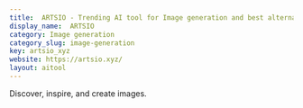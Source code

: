 ```yaml
---
title:  ARTSIO - Trending AI tool for Image generation and best alternatives
display_name:  ARTSIO
category: Image generation
category_slug: image-generation
key: artsio_xyz
website: https://artsio.xyz/
layout: aitool
---
```


Discover, inspire, and create images.
